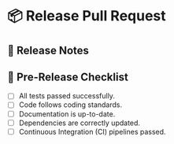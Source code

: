 # 📦 Release Pull Request

## 📝 Release Notes
<!-- Summarize the key changes and new features in this release -->

## 🚧 Pre-Release Checklist
- [ ]  All tests passed successfully.
- [ ]  Code follows coding standards.
- [ ]  Documentation is up-to-date.
- [ ]  Dependencies are correctly updated.
- [ ]  Continuous Integration (CI) pipelines passed.